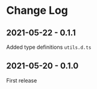 # Change Log

## 2021-05-22 - 0.1.1

Added type definitions `utils.d.ts`

## 2021-05-20 - 0.1.0

First release
